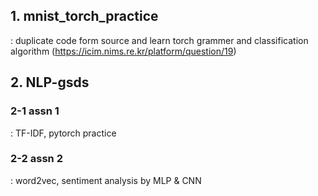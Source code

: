## 1. mnist_torch_practice
: duplicate code form source and learn torch grammer and classification algorithm
(https://icim.nims.re.kr/platform/question/19)

## 2. NLP-gsds
### 2-1 assn 1
: TF-IDF, pytorch practice

### 2-2 assn 2
: word2vec, sentiment analysis by MLP & CNN